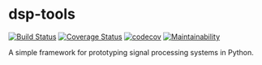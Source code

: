# dsp-tools

[![Build Status](https://travis-ci.com/jamlamberti/dsp-tools.svg?branch=master)](https://travis-ci.com/jamlamberti/dsp-tools) [![Coverage Status](https://coveralls.io/repos/github/jamlamberti/dsp-tools/badge.svg?branch=master)](https://coveralls.io/github/jamlamberti/dsp-tools?branch=master) [![codecov](https://codecov.io/gh/jamlamberti/dsp-tools/branch/master/graph/badge.svg)](https://codecov.io/gh/jamlamberti/dsp-tools) [![Maintainability](https://api.codeclimate.com/v1/badges/1a3e9f43b31549d2aefb/maintainability)](https://codeclimate.com/github/jamlamberti/dsp-tools/maintainability)
 

A simple framework for prototyping signal processing systems in Python.

